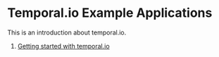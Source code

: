 # Temporal.io Example Applications

This is an introduction about temporal.io.

1. [Getting started with temporal.io](http://localhost:3000/temporal/getting-started)